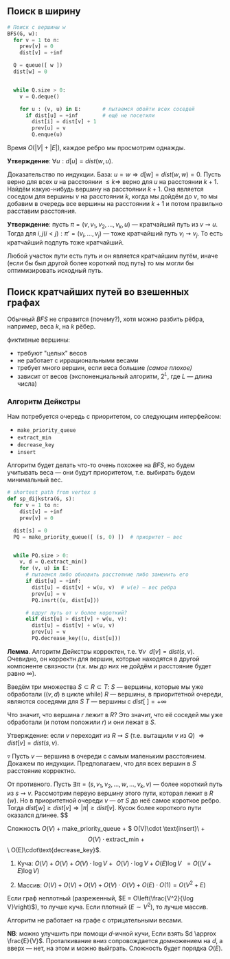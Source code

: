 ## Поиск в ширину

```python
# Поиск с вершины w
BFS(G, w):
  for v = 1 to n:
    prev[v] = 0
    dist[v] = +inf

  Q = queue([ w ])
  dist[w] = 0


  while Q.size > 0:
    v = Q.deque()

    for u : (v, u) in E:       # пытаемся обойти всех соседей
      if dist[u] = +inf        # ещё не посетили
        dist[i] = dist[v] + 1
        prev[u] = v
        Q.enque(u)
```

Время $O(|V| + |E|)$, каждое ребро мы просмотрим однажды.

**Утверждение**: $\forall u: d[u] = dist(w, u)$.

Доказательство по индукции. База: $u = w \Rightarrow d[w] = dist(w, w) = 0$. Пусть верно для всех $u$ на расстоянии $\leqslant k \Rightarrow$ верно для $u$ на расстоянии $k + 1$. Найдём какую-нибудь вершину на расстоянии $k + 1$. Она является соседом для вершины $v$ на расстоянии $k$, когда мы дойдём до $v$, то мы добавим в очередь все вершины на расстоянии $k+1$ и потом правильно расставим расстояния.


**Утверждение**: пусть $\pi = (v, v_1, v_2, \ldots, v_k, u)$ — кратчайший путь из $v \rightsquigarrow u$. Тогда для $i, j (i < j) : \pi' = (v_i, \ldots, v_j)$ — тоже кратчайший путь $v_i \rightsquigarrow v_j$. То есть кратчайший подпуть тоже кратчайший.

Любой участок пути есть путь и он является кратчайшим путём, иначе (если бы был другой более короткий под путь) то мы могли бы оптимизировать исходный путь.


## Поиск кратчайших путей во взешенных графах

Обычный $BFS$ не справится (почему?), хотя можно разбить рёбра, например, веса $k$, на $k$ рёбер.

фиктивные вершины:
- требуют "целых" весов
- не работает с иррациональными весами
- требует много вершин, если веса большие _(самое плохое)_
- зависит от весов (экспоненциальный алгоритм, $2^L$, где $L$ — длина числа)


### Алгоритм Дейкстры

Нам потребуется очередь с приоритетом, со следующим интерфейсом:
- `make_priority_queue`
- `extract_min`
- `decrease_key`
- `insert`

Алгоритм будет делать что-то очень похожее на $BFS$, но будем учитывать веса — они будут приоритетом, т.е. выбирать будем минимальный вес.

```python
# shortest path from vertex s
def sp_dijkstra(G, s):
  for v = 1 to n:
    dist[v] = +inf
    prev[v] = 0

  dist[s] = 0
  PQ = make_priority_queue([ (s, 0) ])  # приоритет — вес


  while PQ.size > 0:
    v, d = Q.extract_min()
    for (v, u) in E:
      # пытаемся либо обновить расстояние либо заменить его
      if dist[u] = +inf:
        dist[u] = dist[v] + w(u, v)  # w(e) — вес ребра
        prev[u] = v
        PQ.insrt((u, dist[u]))

      # вдруг путь от v более короткий?
      elif dist[u] > dist[v] + w(u, v):
        dist[u] = dist[v] + w(u, v)
        prev[u] = v
        PQ.decrease_key((u, dist[u]))
```

**Лемма**. Алгоритм Дейкстры корректен, т.е. $\forall v\ \ d[v] = dist(s, v)$. Очевидно, он корректн для вершин, которые находятся в другой компоненте связности (т.к. мы до них не дойдём и расстояние будет равно $\infty$).

Введём три множества $S \subset R \subset T$:
$S$ — вершины, которые мы уже обработали ($(v, d)$ в цикле while)
$R$ — вершины, в приоритетной очереди, являются соседями для $S$
$T$ — вершины с $dist[\ ] = +\infty$

Что значит, что вершина $r$ лежит в $R$? Это значит, что её соседей мы уже обработали (и потом положили $r$) и они лежат в $S$.

Утверждение: если $v$ переходит из $R \rightsquigarrow S$ (т.е. вытащили $v$ из $Q$) $\Rightarrow dist[v] = dist(s, v)$.

$\triangledown$ Пусть $v$ — вершина в очереди с самым маленьким расстоянием. Докажем по индукции. Предполагаем, что для всех вершин в $S$ расстояние корректно.

От противного. Пусть $\exists \pi = (s, v_1, v_2, \ldots, w, \ldots, v_k, v)$ — более короткий путь из $s \rightsquigarrow v$. Рассмотрим первую вершину этого пути, которая лежит в $R$ ($w$). Но в приоритетной очереди $v$ — от $S$ до неё самое короткое ребро. Тогда $dist[w] \geqslant dist[v] \Rightarrow |\pi| \geqslant dist[v]$. Кусок более короткого пути оказался длинее. $$

Сложность $O(V) + \text{make\_priority\_queue}\ +$ $ O(V)\cdot \text{insert}\ +$$\ O(V)\cdot \text{extract\_min}\ +$$\  O(E)\cdot\text{decrease\_key}$.

1. Куча: $O(V) + O(V) + O(V) \cdot \log V\ +$ $\ O(V)\cdot \log V + O(E) \log V$ $\ = O((V + E) \log V)$

2. Массив: $O(V) + O(V) + O(V) + O(V) \cdot O(V) + O(E) \cdot O(1) = O(V^2 + E)$

Если граф неплотный (разреженный, $E = O\left(\frac{V^2}{\log V}\right)$), то лучше куча. Если плотный ($E \sim V^2$), то лучше массив.

Алгоритм не работает на графе с отрицательными весами.

**NB**: можно улучшить при помощи $d$-ичной кучи, Если взять $d \approx \frac{E}{V}$. Проталкивание вниз сопровождается домножением на $d$, а вверх — нет, на этом и можно выйграть. Сложность будет порядка $O(E)$.
